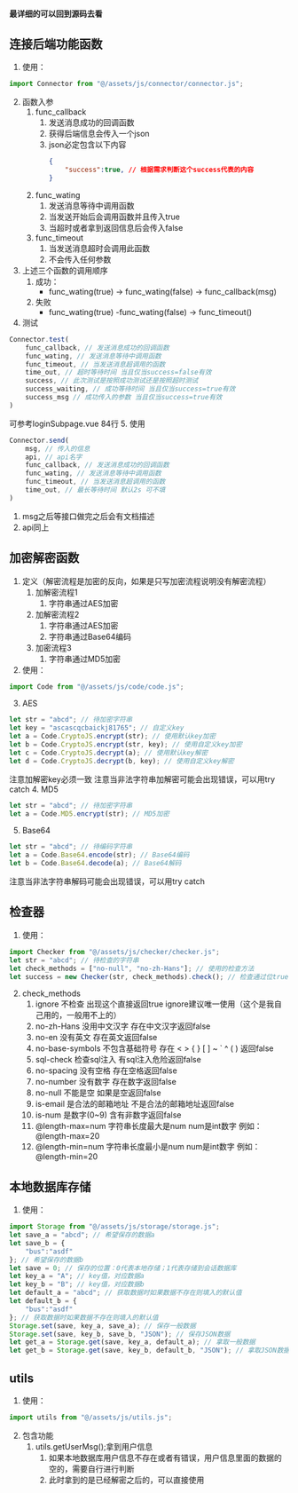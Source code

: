 #### 最详细的可以回到源码去看
## 连接后端功能函数
1. 使用：
```js
import Connector from "@/assets/js/connector/connector.js";
```
2. 函数入参
    1. func_callback
        1. 发送消息成功的回调函数
        2. 获得后端信息会传入一个json
        3. json必定包含以下内容
            ```json
            {
                "success":true, // 根据需求判断这个success代表的内容
            }
            ```
    2. func_wating
        1. 发送消息等待中调用函数
        2. 当发送开始后会调用函数并且传入true
        3. 当超时或者拿到返回信息后会传入false
    3. func_timeout
        1. 当发送消息超时会调用此函数
        2. 不会传入任何参数
3. 上述三个函数的调用顺序
    1. 成功：
        - func_wating(true) -> func_wating(false) -> func_callback(msg)
    2. 失败
        - func_wating(true) -func_wating(false) -> func_timeout()
4. 测试
```js
Connector.test(
    func_callback, // 发送消息成功的回调函数
    func_wating, // 发送消息等待中调用函数
    func_timeout, // 当发送消息超调用的函数
    time_out, // 超时等待时间 当且仅当success=false有效
    success, // 此次测试是按照成功测试还是按照超时测试
    success_waiting, // 成功等待时间 当且仅当success=true有效
    success_msg // 成功传入的参数 当且仅当success=true有效
)
```
可参考loginSubpage.vue 84行
5. 使用
```js
Connector.send(
    msg, // 传入的信息
    api, // api名字
    func_callback, // 发送消息成功的回调函数
    func_wating, // 发送消息等待中调用函数
    func_timeout, // 当发送消息超调用的函数
    time_out, // 最长等待时间 默认2s 可不填
)
```
1. msg之后等接口做完之后会有文档描述
2. api同上
## 加密解密函数
1. 定义（解密流程是加密的反向，如果是只写加密流程说明没有解密流程）
    1. 加解密流程1
        1. 字符串通过AES加密
    2. 加解密流程2
        1. 字符串通过AES加密
        2. 字符串通过Base64编码
    3. 加密流程3
        1. 字符串通过MD5加密
2. 使用：
```js
import Code from "@/assets/js/code/code.js";
```
3. AES
```js
let str = "abcd"; // 待加密字符串
let key = "ascascqcbaickj81765"; // 自定义key
let a = Code.CryptoJS.encrypt(str); // 使用默认key加密
let b = Code.CryptoJS.encrypt(str, key); // 使用自定义key加密
let c = Code.CryptoJS.decrypt(a); // 使用默认key解密
let d = Code.CryptoJS.decrypt(b, key); // 使用自定义key解密
```
注意加解密key必须一致
注意当非法字符串加解密可能会出现错误，可以用try catch
4. MD5
```js
let str = "abcd"; // 待加密字符串
let a = Code.MD5.encrypt(str); // MD5加密
```
5. Base64
```js
let str = "abcd"; // 待编码字符串
let a = Code.Base64.encode(str); // Base64编码
let b = Code.Base64.decode(a); // Base64解码
```
注意当非法字符串解码可能会出现错误，可以用try catch
## 检查器
1. 使用：
```js
import Checker from "@/assets/js/checker/checker.js";
let str = "abcd"; // 待检查的字符串
let check_methods = ["no-null", "no-zh-Hans"]; // 使用的检查方法
let success = new Checker(str, check_methods).check(); // 检查通过位true，失败为false
```
2. check_methods
    1. ignore 不检查 出现这个直接返回true ignore建议唯一使用（这个是我自己用的，一般用不上的）
    2. no-zh-Hans 没用中文汉字 存在中文汉字返回false
    3. no-en 没有英文 存在英文返回false
    4. no-base-symbols 不包含基础符号 存在 < > { } [ ] ~ ` ^ ( ) 返回false
    5. sql-check 检查sql注入 有sql注入危险返回false
    6. no-spacing 没有空格 存在空格返回false
    7. no-number 没有数字 存在数字返回false
    8. no-null 不能是空 如果是空返回false
    9. is-email 是合法的邮箱地址 不是合法的邮箱地址返回false
    10. is-num 是数字(0~9) 含有非数字返回false
    11. @length-max=num 字符串长度最大是num num是int数字 例如：@length-max=20
    12. @length-min=num 字符串长度最小是num num是int数字 例如：@length-min=20
## 本地数据库存储
1. 使用：
```js
import Storage from "@/assets/js/storage/storage.js";
let save_a = "abcd"; // 希望保存的数据a
let save_b = {
    "bus":"asdf"
}; // 希望保存的数据b
let save = 0; // 保存的位置：0代表本地存储；1代表存储到会话数据库
let key_a = "A"; // key值，对应数据a
let key_b = "B"; // key值，对应数据b
let default_a = "abcd"; // 获取数据时如果数据不存在则填入的默认值
let default_b = {
    "bus":"asdf"
}; // 获取数据时如果数据不存在则填入的默认值
Storage.set(save, key_a, save_a); // 保存一般数据
Storage.set(save, key_b, save_b, "JSON"); // 保存JSON数据
let get_a = Storage.get(save, key_a, default_a); // 拿取一般数据
let get_b = Storage.get(save, key_b, default_b, "JSON"); // 拿取JSON数据
```
## utils
1. 使用：
```js
import utils from "@/assets/js/utils.js";
```
2. 包含功能
    1. utils.getUserMsg();拿到用户信息
        1. 如果本地数据库用户信息不存在或者有错误，用户信息里面的数据的空的，需要自行进行判断
        2. 此时拿到的是已经解密之后的，可以直接使用